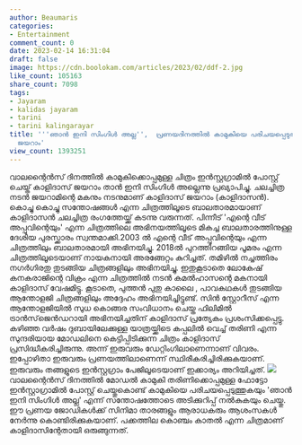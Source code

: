 ```yaml
---
author: Beaumaris
categories:
- Entertainment
comment_count: 0
date: 2023-02-14 16:31:04
draft: false
image: https://cdn.boolokam.com/articles/2023/02/ddf-2.jpg
like_count: 105163
share_count: 7098
tags:
- Jayaram
- kalidas jayaram
- tarini
- tarini kalingarayar
title: '''ഞാൻ ഇനി സിംഗിൾ അല്ല'',  പ്രണയദിനത്തിൽ കാമുകിയെ പരിചയപ്പെടുത്തി കാളിദാസ്
  ജയറാം'
view_count: 1393251
---
```


വാലന്റൈൻസ് ദിനത്തിൽ കാമുകിക്കൊപ്പമുള്ള ചിത്രം ഇൻസ്റ്റഗ്രാമിൽ പോസ്റ്റ് ചെയ്ത് കാളിദാസ് ജയറാം താൻ ഇനി സിംഗിൾ അല്ലെന്നു പ്രഖ്യാപിച്ചു. ചലച്ചിത്ര നടൻ ജയറാമിന്റെ മകനും നടനുമാണ്‌ കാളിദാസ് ജയറാം (കാളിദാസൻ). കൊച്ചു കൊച്ചു സന്തോഷങ്ങൾ എന്ന ചിത്രത്തിലൂടെ ബാലതാരമായാണ് കാളിദാസൻ ചലച്ചിത്ര രംഗത്തേയ്ക്ക് കടന്നു വരുന്നത്. പിന്നീട് 'എന്റെ വീട് അപ്പുവിന്റെയും' എന്ന ചിത്രത്തിലെ അഭിനയത്തിലൂടെ മികച്ച ബാലതാരത്തിനുള്ള ദേശിയ പുരസ്ക്കാരം സ്വന്തമാക്കി.2003 ല്‍ എന്റെ വീട് അപ്പുവിന്റെയും എന്ന ചിത്രത്തിലും ബാലതാരമായി അഭിനയിച്ചു. 2018ല്‍ പുറത്തിറങ്ങിയ പൂമരം എന്ന ചിത്രത്തിലൂടെയാണ് നായകനായി അരങ്ങേറ്റം കുറിച്ചത്. തമിഴിൽ നച്ചത്തിരം നഗർഗിരതു തുടങ്ങിയ ചിത്രങ്ങളിലും അഭിനയിച്ചു. ഇതുകൂടാതെ ലോകേഷ് കനകരാജിന്റെ വിക്രം എന്ന ചിത്രത്തിൽ നടൻ കമൽഹാസന്റെ മകനായി കാളിദാസ് വേഷമിട്ടു. കൂടാതെ, പുത്തൻ പുതു കാലൈ , പാവകഥകൾ തുടങ്ങിയ ആന്തോളജി ചിത്രങ്ങളിലും അദ്ദേഹം അഭിനയിച്ചിട്ടുണ്ട്. സിൻ സ്റ്റോറീസ് എന്ന ആന്തോളജിയിൽ സുധ കൊങ്ങര സംവിധാനം ചെയ്ത ഫിലിമിൽ ട്രാൻസ്‌ജെൻഡറായി അഭിനയിച്ചതിന് കാളിദാസ് പ്രത്യേകം പ്രശംസിക്കപ്പെട്ടു. കഴിഞ്ഞ വർഷം ദുബായിലേക്കുള്ള യാത്രയ്ക്കിടെ കപ്പലിൽ വെച്ച് തരിണി എന്ന സുന്ദരിയായ മോഡലിനെ കെട്ടിപ്പിടിക്കുന്ന ചിത്രം കാളിദാസ് പ്രസിദ്ധീകരിച്ചിരുന്നു. അന്ന് ഇരുവരും ഡേറ്റിംഗിലാണെന്നാണ് വിവരം. ഇപ്പോഴിതാ ഇരുവരും പ്രണയത്തിലാണെന്ന് സ്ഥിരീകരിച്ചിരിക്കുകയാണ്. ഇരുവരും തങ്ങളുടെ ഇൻസ്റ്റഗ്രാം പേജിലൂടെയാണ് ഇക്കാര്യം അറിയിച്ചത്. ![](https://cdn.boolokam.com/articles/2023/02/ddf-2.jpg)വാലന്റൈൻസ് ദിനത്തിൽ മോഡൽ കാമുകി തരിണിക്കൊപ്പമുള്ള ഫോട്ടോ ഇൻസ്റ്റാഗ്രാമിൽ പോസ്റ്റ് ചെയ്തുകൊണ്ട് കാമുകിയെ പരിചയപ്പെടുത്തുകയും 'ഞാൻ ഇനി സിംഗിൾ അല്ല' എന്ന് സന്തോഷത്തോടെ അടിക്കുറിപ്പ് നൽകുകയും ചെയ്തു. ഈ പ്രണയ ജോഡികൾക്ക് സിനിമാ താരങ്ങളും ആരാധകരും ആശംസകൾ നേർന്നു കൊണ്ടിരിക്കുകയാണ്. പക്കത്തില കൊഞ്ചം കാതൽ എന്ന ചിത്രമാണ് കാളിദാസിന്റേതായി ഒരുങ്ങുന്നത്.